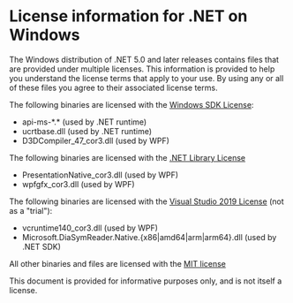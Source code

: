 # License information for .NET on Windows

The Windows distribution of .NET 5.0 and later releases contains files that are provided under 
multiple licenses.
This information is provided to help you understand the license terms that 
apply to your use. By using any or all of these files you agree to their associated license terms.

The following binaries are licensed with the 
[Windows SDK License](https://docs.microsoft.com/legal/windows-sdk/license):

* api-ms-\*.\* (used by .NET runtime)
* ucrtbase.dll (used by .NET runtime)
* D3DCompiler_47_cor3.dll (used by WPF)

The following binaries are licensed with the 
[.NET Library License](https://dotnet.microsoft.com/dotnet_library_license.htm)

* PresentationNative_cor3.dll (used by WPF)
* wpfgfx_cor3.dll (used by WPF)

The following binaries are licensed with the 
[Visual Studio 2019 License](https://visualstudio.microsoft.com/license-terms/mlt031619/) 
(not as a "trial"):

* vcruntime140_cor3.dll (used by WPF)
* Microsoft.DiaSymReader.Native.{x86|amd64|arm|arm64}.dll (used by .NET SDK)

All other binaries and files are licensed with the 
[MIT license](https://github.com/dotnet/core/blob/main/LICENSE.TXT)

This document is provided for informative purposes only, and is not itself a license.
